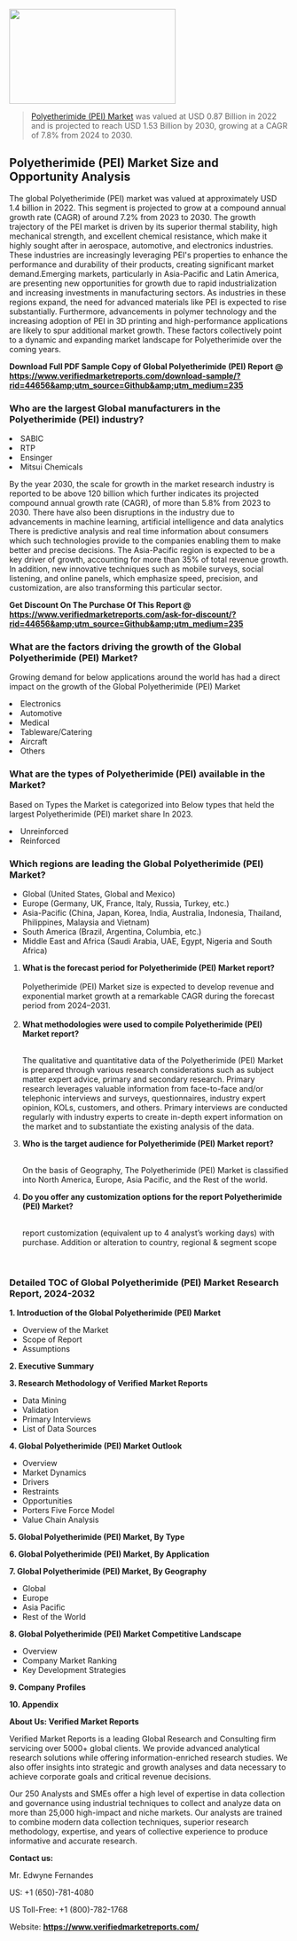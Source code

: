 <img src="https://ffe5etoiles.com/wp-content/uploads/2024/12/MST1-300x171.png" alt="" width="300" height="171" class="alignnone size-medium wp-image-20088" /><blockquote><p><p><a href="https://www.verifiedmarketreports.com/download-sample/?rid=44656&utm_source=Github&utm_medium=235" target="_blank">Polyetherimide (PEI) Market</a> was valued at USD 0.87 Billion in 2022 and is projected to reach USD 1.53 Billion by 2030, growing at a CAGR of 7.8% from 2024 to 2030.</p></blockquote><p><h2>Polyetherimide (PEI) Market Size and Opportunity Analysis</h2>The global Polyetherimide (PEI) market was valued at approximately USD 1.4 billion in 2022. This segment is projected to grow at a compound annual growth rate (CAGR) of around 7.2% from 2023 to 2030. The growth trajectory of the PEI market is driven by its superior thermal stability, high mechanical strength, and excellent chemical resistance, which make it highly sought after in aerospace, automotive, and electronics industries. These industries are increasingly leveraging PEI's properties to enhance the performance and durability of their products, creating significant market demand.Emerging markets, particularly in Asia-Pacific and Latin America, are presenting new opportunities for growth due to rapid industrialization and increasing investments in manufacturing sectors. As industries in these regions expand, the need for advanced materials like PEI is expected to rise substantially. Furthermore, advancements in polymer technology and the increasing adoption of PEI in 3D printing and high-performance applications are likely to spur additional market growth. These factors collectively point to a dynamic and expanding market landscape for Polyetherimide over the coming years.</p><p class=""><strong>Download Full PDF Sample Copy of Global Polyetherimide (PEI) Report @ <a href="https://www.verifiedmarketreports.com/download-sample/?rid=44656&amp;utm_source=Github&amp;utm_medium=235" target="_blank">https://www.verifiedmarketreports.com/download-sample/?rid=44656&amp;utm_source=Github&amp;utm_medium=235</a></strong></p><h3 id="" class="">Who are the largest Global manufacturers in the Polyetherimide (PEI) industry?</h3><p><li>SABIC</li><li> RTP</li><li> Ensinger</li><li> Mitsui Chemicals</li></p><div class=""><div class="" dir="" data-message-author-role="" data-message-id="" data-message-model-slug=""><div class=""><div class=""><div class=""><div class="" dir="" data-message-author-role="" data-message-id="" data-message-model-slug=""><div class=""><div class=""><p>By the year 2030, the scale for growth in the market research industry is reported to be above 120 billion which further indicates its projected compound annual growth rate (CAGR), of more than 5.8% from 2023 to 2030. There have also been disruptions in the industry due to advancements in machine learning, artificial intelligence and data analytics There is predictive analysis and real time information about consumers which such technologies provide to the companies enabling them to make better and precise decisions. The Asia-Pacific region is expected to be a key driver of growth, accounting for more than 35% of total revenue growth. In addition, new innovative techniques such as mobile surveys, social listening, and online panels, which emphasize speed, precision, and customization, are also transforming this particular sector.</p><p><strong>Get Discount On The Purchase Of This Report @&nbsp; <a href="https://www.verifiedmarketreports.com/ask-for-discount/?rid=44656&amp;utm_source=Github&amp;utm_medium=235" target="_blank">https://www.verifiedmarketreports.com/ask-for-discount/?rid=44656&amp;utm_source=Github&amp;utm_medium=235</a></strong></p></div></div></div></div></div></div></div></div><h3 id="" class="">What are the factors driving the growth of the Global Polyetherimide (PEI) Market?</h3><p id="" class="">Growing demand for below applications around the world has had a direct impact on the growth of the Global Polyetherimide (PEI) Market</p><p id="" class=""><li>Electronics</li><li> Automotive</li><li> Medical</li><li> Tableware/Catering</li><li> Aircraft</li><li> Others</li></p><h3 id="" class="">What are the types of Polyetherimide (PEI) available in the Market?</h3><p id="" class="">Based on Types the Market is categorized into Below types that held the largest Polyetherimide (PEI) market share In 2023.</p><p id="" class=""><li>Unreinforced</li><li> Reinforced</li></p><h3 id="" class="">Which regions are leading the Global Polyetherimide (PEI) Market?</h3><ul><li>Global (United States, Global and Mexico)</li><li>Europe (Germany, UK, France, Italy, Russia, Turkey, etc.)</li><li>Asia-Pacific (China, Japan, Korea, India, Australia, Indonesia, Thailand, Philippines, Malaysia and Vietnam)</li><li>South America (Brazil, Argentina, Columbia, etc.)</li><li>Middle East and Africa (Saudi Arabia, UAE, Egypt, Nigeria and South Africa)</li></ul><p><ol><li><strong>What is the forecast period for Polyetherimide (PEI) Market report?<br /></strong><br /><span data-sheets-root="1" data-sheets-value="{&quot;1&quot;:2,&quot;2&quot;:&quot;XXXX size is expected to develop revenue and exponential market growth at a remarkable CAGR during the forecast period from 2024&ndash;2030.&quot;}" data-sheets-userformat="{&quot;2&quot;:12674,&quot;4&quot;:{&quot;1&quot;:2,&quot;2&quot;:16776960},&quot;10&quot;:2,&quot;11&quot;:0,&quot;15&quot;:&quot;Arial&quot;,&quot;16&quot;:12}">Polyetherimide (PEI) Market size is expected to develop revenue and exponential market growth at a remarkable CAGR during the forecast period from 2024&ndash;2031.</span><br /><br /></li><li><strong>What methodologies were used to compile Polyetherimide (PEI) Market report?<br /><br /></strong><p>The qualitative and quantitative data of the&nbsp;Polyetherimide (PEI) Market is prepared through various research considerations such as subject matter expert advice, primary and secondary research. Primary research leverages valuable information from face-to-face and/or telephonic interviews and surveys, questionnaires, industry expert opinion, KOLs, customers, and others. Primary interviews are conducted regularly with industry experts to create in-depth expert information on the market and to substantiate the existing analysis of the data.&nbsp;</p></li><li><strong>Who is the target audience for Polyetherimide (PEI) Market report?<br /><br /></strong><p>On the basis of Geography, The&nbsp;Polyetherimide (PEI) Market is classified into North America, Europe, Asia Pacific, and the Rest of the world.</p></li><li><strong>Do you offer any customization options for the report Polyetherimide (PEI) Market?<br /><br /></strong><p>report customization (equivalent up to 4 analyst&rsquo;s working days) with purchase. Addition or alteration to country, regional &amp; segment scope</p><p>&nbsp;</p></li></ol></p><h3 id="" class="">Detailed TOC of Global Polyetherimide (PEI) Market Research Report, 2024-2032</h3><p id="" class=""><strong>1. Introduction of the Global Polyetherimide (PEI) Market</strong></p><ul><li>Overview of the Market</li><li>Scope of Report</li><li>Assumptions</li></ul><p id="" class=""><strong>2. Executive Summary</strong></p><p id="" class=""><strong>3. Research Methodology of&nbsp;Verified Market Reports</strong></p><ul><li>Data Mining</li><li>Validation</li><li>Primary Interviews</li><li>List of Data Sources</li></ul><p id="" class=""><strong>4. Global Polyetherimide (PEI) Market Outlook</strong></p><ul><li>Overview</li><li>Market Dynamics</li><li>Drivers</li><li>Restraints</li><li>Opportunities</li><li>Porters Five Force Model</li><li>Value Chain Analysis</li></ul><p id="" class=""><strong>5. Global Polyetherimide (PEI) Market, By&nbsp;Type</strong></p><p id="" class=""><strong>6. Global Polyetherimide (PEI) Market, By Application</strong></p><p id="" class=""><strong>7. Global Polyetherimide (PEI) Market, By Geography</strong></p><ul><li>Global</li><li>Europe</li><li>Asia Pacific</li><li>Rest of the World</li></ul><p id="" class=""><strong>8. Global Polyetherimide (PEI) Market Competitive Landscape</strong></p><ul><li>Overview</li><li>Company Market Ranking</li><li>Key Development Strategies</li></ul><p id="" class=""><strong>9. Company Profiles</strong></p><p id="" class=""><strong>10. Appendix</strong></p><p id="" class=""><strong>About Us: Verified Market Reports</strong></p><p id="" class="">Verified Market Reports is a leading Global Research and Consulting firm servicing over 5000+ global clients. We provide advanced analytical research solutions while offering information-enriched research studies. We also offer insights into strategic and growth analyses and data necessary to achieve corporate goals and critical revenue decisions.</p><p id="" class="">Our 250 Analysts and SMEs offer a high level of expertise in data collection and governance using industrial techniques to collect and analyze data on more than 25,000 high-impact and niche markets. Our analysts are trained to combine modern data collection techniques, superior research methodology, expertise, and years of collective experience to produce informative and accurate research.</p><p id="" class=""><strong>Contact us:</strong></p><p id="" class="">Mr. Edwyne Fernandes</p><p id="" class="">US: +1 (650)-781-4080</p><p id="" class="">US Toll-Free: +1 (800)-782-1768</p><p id="" class="">Website: <a target="" data-test-app-aware-link=""><strong>https://www.verifiedmarketreports.com/</strong></a></p>
